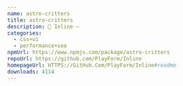 ```yaml
---
name: astro-critters
title: astro-critters
description: 🦔 Inline —
categories:
  - css+ui
  - performance+seo
npmUrl: https://www.npmjs.com/package/astro-critters
repoUrl: https://github.com/PlayForm/Inline
homepageUrl: HTTPS://GitHub.Com/PlayForm/Inline#readme
downloads: 4114
---
```

